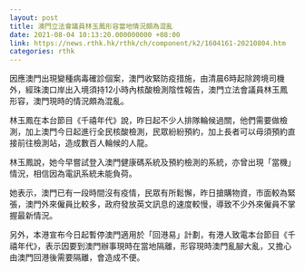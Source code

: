 ```yaml
---
layout: post
title: 澳門立法會議員林玉鳳形容當地情況頗為混亂
date: 2021-08-04 10:13:20.000000000 +08:00
link: https://news.rthk.hk/rthk/ch/component/k2/1604161-20210804.htm
categories: rthk
---
```


因應澳門出現變種病毒確診個案，澳門收緊防疫措施，由清晨6時起除跨境司機外，經珠澳口岸出入境須持12小時內核酸檢測陰性報告，澳門立法會議員林玉鳳形容，澳門現時的情況頗為混亂。

林玉鳳在本台節目《千禧年代》說，昨日起不少人排隊輪候過關，他們需要做檢測，加上澳門今日起進行全民核酸檢測，民眾紛紛預約，加上長者可以毋須預約直接前往檢測站，造成數百人輪候的人龍。

林玉鳳說，她今早嘗試登入澳門健康碼系統及預約檢測的系統，亦曾出現「當機」情況，相信因為電訊系統未能負荷。

她表示，澳門已有一段時間沒有疫情，民眾有所鬆懈，昨日搶購物資，市面較為緊張，澳門外來僱員比較多，政府發放英文訊息的速度較慢，導致不少外來僱員不掌握最新情況。

另外，本港宣布今日起暫停澳門適用於「回港易」計劃，有港人致電本台節目《千禧年代》，表示因要到澳門辦事現時在當地隔離，形容現時澳門亂腳大亂，又擔心由澳門回港後需要隔離，會造成不便。
